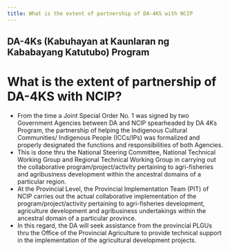 ```yaml
---
title: What is the extent of partnership of DA-4KS with NCIP
---
```


## DA-4Ks (Kabuhayan at Kaunlaran ng Kababayang Katutubo) Program

# What is the extent of partnership of DA-4KS with NCIP?


 - From the time a Joint Special Order No. 1 was signed by two Government Agencies between DA and NCIP spearheaded by DA 4Ks Program, the partnership of helping the Indigenous Cultural Communities/ Indigenous People (ICCs/IPs) was formalized and properly designated the functions and responsibilities of both Agencies. 
 - This is done thru the National Steering Committee, National Technical Working Group and Regional Technical Working Group in carrying out the collaborative program/project/activity pertaining to agri-fisheries and agribusiness development within the ancestral domains of a particular region.
 - At the Provincial Level, the Provincial Implementation Team (PIT) of NCIP carries out the actual collaborative implementation of the program/project/activity pertaining to agri-fisheries development, agriculture development and agribusiness undertakings within the ancestral domain of a particular province. 
 - In this regard, the DA will seek assistance from the provincial PLGUs thru the Office of the Provincial Agriculture to provide technical support in the implementation of the agricultural development projects.
